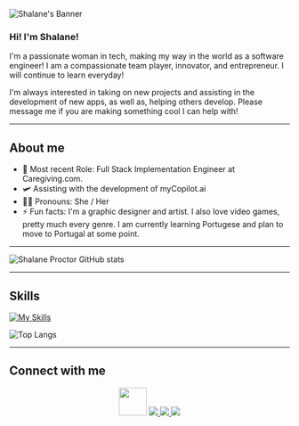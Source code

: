 ![Shalane's Banner](https://user-images.githubusercontent.com/94003497/185248522-917ff6bb-2232-4c3b-91c2-e42a7feedb80.png)

### Hi! I'm Shalane! 

I'm a passionate woman in tech, making my way in the world as a software engineer! I am a compassionate team player, innovator, and entrepreneur. I will continue to learn everyday!

I'm always interested in taking on new projects and assisting in the development of new apps, as well as, helping others develop. Please message me if you are making something cool I can help with!  

------------------
## About me
- 🔭 Most recent Role: Full Stack Implementation Engineer at Caregiving.com.
- 🛩️ Assisting with the development of myCopilot.ai
- 👩🏻 Pronouns: She / Her
- ⚡ Fun facts: I'm a graphic designer and artist. I also love video games, pretty much every genre. I am currently learning Portugese and plan to move to Portugal at some point.

---------------------

![Shalane Proctor GitHub stats](https://github-readme-stats.vercel.app/api?username=shalane-proctor&show_icons=true&theme=cobalt&hide=stars,contribs&show=reviews,prs_merged,prs_merged_percentage)

---------------------

## Skills
[![My Skills](https://skillicons.dev/icons?i=react,js,nodejs,html,css,sass,django,py,go,flutter,dart,idea,vscode,webpack,mysql,jquery,graphql,postgres,sqlite,firebase,gcp,docker,kubernetes,figma,androidstudio,bootstrap,codepen,gitlab,netlify,stackoverflow&perline=10)](https://skillicons.dev)

![Top Langs](https://github-readme-stats.vercel.app/api/top-langs/?username=shalane-proctor&layout=compact&theme=cobalt)

---------------------

## Connect with me
<p align="center">
  <a href='mailto: shalane088@gmail.com'><img height=50 width=50 src="https://static-00.iconduck.com/assets.00/gmail-icon-512x511-fih5xfbp.png" /></a>
  <a href="discordapp.com/users/purplepariah">
    <img src="https://skillicons.dev/icons?i=discord" />
  </a>
  <a href='https://www.github.com/shalane-proctor'>
    <img src="https://skillicons.dev/icons?i=github" />
  </a>
  <a href='https://www.linkedin.com/in/shalane-proctor/'>
    <img src="https://skillicons.dev/icons?i=linkedin" />
  </a>
</p>
